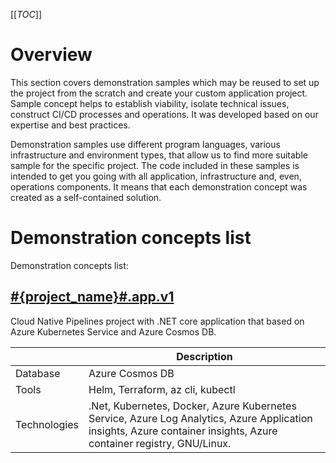 [[_TOC_]]

# Overview

This section covers demonstration samples which may be reused to set up the project from the scratch and create your custom application project. Sample concept helps to establish viability, isolate technical issues, construct CI/CD processes and operations. It was developed based on our expertise and best practices.

Demonstration samples use different program languages, various infrastructure and environment types, that allow us to find more suitable sample for the specific project. The code included in these samples is intended to get you going with all application, infrastructure and, even, operations components. It means that each demonstration concept was created as a self-contained solution.

# Demonstration concepts list

Demonstration concepts list:

## [#{project_name}#.app.v1](/Demonstration-concepts/#{project_name}#.app.v1)

Cloud Native Pipelines project with .NET core application that based on Azure Kubernetes Service and Azure Cosmos DB.
<table>
<thead>
  <tr>
    <th></th>
    <th>Description</th>
  </tr>
</thead>
<tbody>
  <tr>
    <td>Database</td>
    <td>Azure Cosmos DB</td>
  </tr>
  <tr>
    <td>Tools</td>
    <td>Helm, Terraform, az cli, kubectl</td>
  </tr>
  <tr>
    <td>Technologies</td>
    <td>.Net, Kubernetes, Docker, Azure Kubernetes Service, Azure Log Analytics, Azure Application insights, Azure container insights, Azure container registry, GNU/Linux.
</td>
  </tr>
</tbody>
</table>


